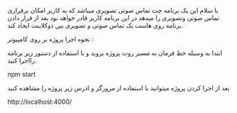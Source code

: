 با سلام این یک برنامه چت تماس صوتی تصویری میباشد که به کاربر امکان برقراری تماس صوتی وتصویری را میدهد
در این برنامه کاربر قادر خواهد بود بعد از قرار دادن برنامه روی هاست یک تماس صوتی و تصویری بین 
دوکلاینت ایجاد کند.

نحوه اجرا پروژه بر روی کامپیوتر :

ابتدا به وسیله خط فرمان به مسیر روت پروژه بروید و با استفاده از دستور زیر  برنامه رااجرا کنید.

npm start

بعد از اجرا کردن پروژه میتوانید با استفاده از مرورگر و ادرس زیر پروژه را مشاهده کنید

http://localhost:4000/
